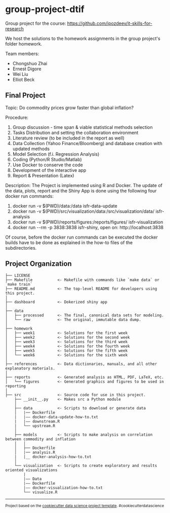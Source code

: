 group-project-dtif
==============================

Group project for the course: https://github.com/ipozdeev/it-skills-for-research

We host the solutions to the homework assignments in the group project's folder homework.

Team members:
- Chongshuo Zhai
- Ernest Digore
- Wei Liu
- Elliot Beck

Final Project
------------

Topic: Do commodity prices grow faster than global inflation?

Procedure:  
   1. Group discussion - time span & viable statistical methods selection  
   2. Tasks Distribution and setting the collaboration environment 
   3. Literature review (to be included in the report as well) 
   4. Data Collection (Yahoo Finance/Bloomberg) and database creation with updated methods
   5. Model Selection (f.i. Regression Analysis) 
   6. Coding (Python/R Studio/Matlab) 
   7. Use Docker to conserve the code 
   8. Development of the interactive app
   9. Report & Presentation (Latex) 

Description:
The Project is implemented using R and Docker. The update of the data, plots, 
report and the Shiny App is done using the following four docker run commands:
   1. docker run -v $(PWD)/data:/data isfr-data-update
   2. docker run -v $(PWD)/src/visualization/data:/src/visualization/data/ isfr-analysis
   3. docker run -v $(PWD)/reports/figures:/reports/figures/ isfr-visualization
   4. docker run --rm -p 3838:3838 isfr-shiny, open on: http://localhost:3838
   
Of course, before the docker run commands can be executed the docker builds have to be done as explained in the how-to files of the subdirectories. 

Project Organization
------------

    ├── LICENSE
    ├── Makefile           <- Makefile with commands like `make data` or `make train`
    ├── README.md          <- The top-level README for developers using this project.
    │
    ├── dashboard          <- Dokerized shiny app
    │
    ├── data
    │   ├── processed      <- The final, canonical data sets for modeling.
    │   └── raw            <- The original, immutable data dump.
    │
    ├── homework
    │   ├── week1          <- Solutions for the first week
    │   ├── week2          <- Solutions for the second week
    │   ├── week3          <- Solutions for the third week
    │   ├── week4          <- Solutions for the fourth week
    │   ├── week5          <- Solutions for the fifth week
    │   └── week6          <- Solutions for the sixth week
    │
    ├── references         <- Data dictionaries, manuals, and all other explanatory materials.
    │
    ├── reports            <- Generated analysis as HTML, PDF, LaTeX, etc.
    │   └── figures        <- Generated graphics and figures to be used in reporting
    │
    ├── src                <- Source code for use in this project.
        ├── __init__.py    <- Makes src a Python module
        │
        ├── data           <- Scripts to download or generate data
        │   |── Dockerfile
        |   |—— docker-data-update-how-to.txt
        |   |—— downstream.R
        |   └── upstream.R
        │
        ├── models         <- Scripts to make analysis on correlation between commodity and inflation
        │   │                
        │   ├── Dockerfile
        │   |── analysis.R
        |   |__ docker-analysis-how-to.txt
        │
        └── visualization  <- Scripts to create exploratory and results oriented visualizations
            |
            |—— Data
            |—— Dockerfile
            |—— docker-visualization-how-to.txt
            └── visualize.R
            
      



--------

<p><small>Project based on the <a target="_blank" href="https://drivendata.github.io/cookiecutter-data-science/">cookiecutter data science project template</a>. #cookiecutterdatascience</small></p>

